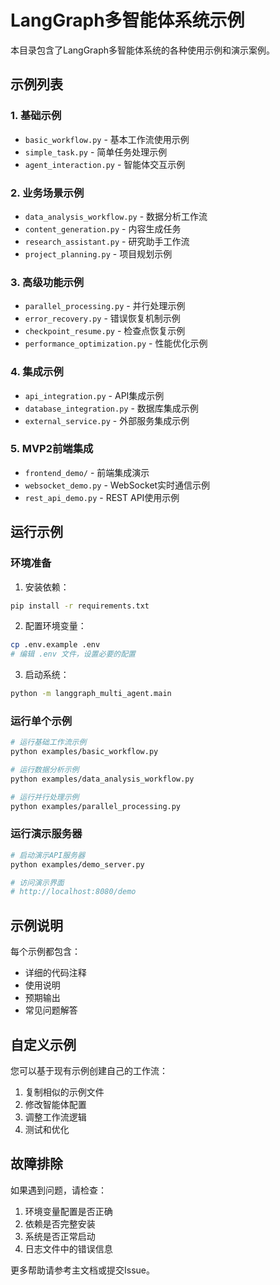 # LangGraph多智能体系统示例

本目录包含了LangGraph多智能体系统的各种使用示例和演示案例。

## 示例列表

### 1. 基础示例
- `basic_workflow.py` - 基本工作流使用示例
- `simple_task.py` - 简单任务处理示例
- `agent_interaction.py` - 智能体交互示例

### 2. 业务场景示例
- `data_analysis_workflow.py` - 数据分析工作流
- `content_generation.py` - 内容生成任务
- `research_assistant.py` - 研究助手工作流
- `project_planning.py` - 项目规划示例

### 3. 高级功能示例
- `parallel_processing.py` - 并行处理示例
- `error_recovery.py` - 错误恢复机制示例
- `checkpoint_resume.py` - 检查点恢复示例
- `performance_optimization.py` - 性能优化示例

### 4. 集成示例
- `api_integration.py` - API集成示例
- `database_integration.py` - 数据库集成示例
- `external_service.py` - 外部服务集成示例

### 5. MVP2前端集成
- `frontend_demo/` - 前端集成演示
- `websocket_demo.py` - WebSocket实时通信示例
- `rest_api_demo.py` - REST API使用示例

## 运行示例

### 环境准备

1. 安装依赖：
```bash
pip install -r requirements.txt
```

2. 配置环境变量：
```bash
cp .env.example .env
# 编辑 .env 文件，设置必要的配置
```

3. 启动系统：
```bash
python -m langgraph_multi_agent.main
```

### 运行单个示例

```bash
# 运行基础工作流示例
python examples/basic_workflow.py

# 运行数据分析示例
python examples/data_analysis_workflow.py

# 运行并行处理示例
python examples/parallel_processing.py
```

### 运行演示服务器

```bash
# 启动演示API服务器
python examples/demo_server.py

# 访问演示界面
# http://localhost:8080/demo
```

## 示例说明

每个示例都包含：
- 详细的代码注释
- 使用说明
- 预期输出
- 常见问题解答

## 自定义示例

您可以基于现有示例创建自己的工作流：

1. 复制相似的示例文件
2. 修改智能体配置
3. 调整工作流逻辑
4. 测试和优化

## 故障排除

如果遇到问题，请检查：
1. 环境变量配置是否正确
2. 依赖是否完整安装
3. 系统是否正常启动
4. 日志文件中的错误信息

更多帮助请参考主文档或提交Issue。